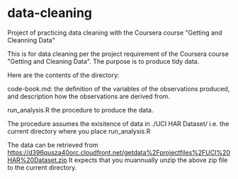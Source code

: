 # data-cleaning
Project of practicing data cleaning with the Coursera course "Getting and Cleanning Data"

This is for data cleaning per the project requirement of the Coursera course "Getting and Cleaning Data". The purpose is to produce tidy data.  

Here are the contents of the directory:  

code-book.md: the definition of the variables of the observations produced, and description how the observations are derived from.  

run_analysis.R the procedure to produce the data.  

The procedure assumes the exisitence of data in ./UCI HAR Dataset/ i.e. the current directory where you place run_analysis.R  

The data can be retrieved from https://d396qusza40orc.cloudfront.net/getdata%2Fprojectfiles%2FUCI%20HAR%20Dataset.zip  It expects that you muannually unzip the above zip file to the current directory.
